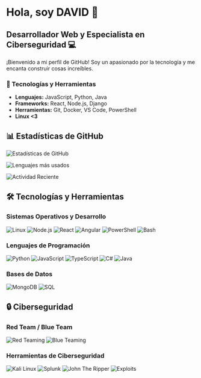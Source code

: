 # Hola, soy DAVID 👋

## Desarrollador Web y Especialista en Ciberseguridad  💻

¡Bienvenido a mi perfil de GitHub! Soy un apasionado por la tecnología y me encanta construir cosas increíbles.

### 🔧 Tecnologías y Herramientas

- **Lenguajes:** JavaScript, Python, Java
- **Frameworks:** React, Node.js, Django
- **Herramientas:** Git, Docker, VS Code, PowerShell
- **Linux <3**

## 📊 Estadísticas de GitHub

![Estadísticas de GitHub](https://github-readme-stats.vercel.app/api?username=darevalo2022062&show_icons=true&theme=radical&hide_border=true&include_all_commits=true)

![Lenguajes más usados](https://github-readme-stats.vercel.app/api/top-langs/?username=darevalo2022062&layout=compact&theme=radical&hide_border=true)

![Actividad Reciente](https://github-readme-activity-graph.vercel.app/graph?username=darevalo2022062&theme=react-dark&hide_border=true)

## 🛠️ Tecnologías y Herramientas

### Sistemas Operativos y Desarrollo
![Linux](https://img.shields.io/badge/Linux-FCC624?style=for-the-badge&logo=linux&logoColor=black)
![Node.js](https://img.shields.io/badge/Node.js-339933?style=for-the-badge&logo=node.js&logoColor=white)
![React](https://img.shields.io/badge/React-20232A?style=for-the-badge&logo=react&logoColor=61DAFB)
![Angular](https://img.shields.io/badge/Angular-DD0031?style=for-the-badge&logo=angular&logoColor=white)
![PowerShell](https://img.shields.io/badge/PowerShell-5391FE?style=for-the-badge&logo=powershell&logoColor=white)
![Bash](https://img.shields.io/badge/Bash-4EAA25?style=for-the-badge&logo=gnu-bash&logoColor=white)

### Lenguajes de Programación
![Python](https://img.shields.io/badge/Python-3776AB?style=for-the-badge&logo=python&logoColor=white)
![JavaScript](https://img.shields.io/badge/JavaScript-F7DF1E?style=for-the-badge&logo=javascript&logoColor=black)
![TypeScript](https://img.shields.io/badge/TypeScript-3178C6?style=for-the-badge&logo=typescript&logoColor=white)
![C#](https://img.shields.io/badge/C%23-239120?style=for-the-badge&logo=c-sharp&logoColor=white)
![Java](https://img.shields.io/badge/Java-ED8B00?style=for-the-badge&logo=openjdk&logoColor=white)

### Bases de Datos
![MongoDB](https://img.shields.io/badge/MongoDB-47A248?style=for-the-badge&logo=mongodb&logoColor=white)
![SQL](https://img.shields.io/badge/SQL-4479A1?style=for-the-badge&logo=mysql&logoColor=white)

## 🔒 Ciberseguridad

### Red Team / Blue Team
![Red Teaming](https://img.shields.io/badge/Red%20Teaming-FF0000?style=for-the-badge&logo=redhat&logoColor=white)
![Blue Teaming](https://img.shields.io/badge/Blue%20Teaming-0000FF?style=for-the-badge&logo=windows&logoColor=white)

### Herramientas de Ciberseguridad
![Kali Linux](https://img.shields.io/badge/Kali%20Linux-557C94?style=for-the-badge&logo=kalilinux&logoColor=white)
![Splunk](https://img.shields.io/badge/Splunk-000000?style=for-the-badge&logo=splunk&logoColor=white)
![John The Ripper](https://img.shields.io/badge/John%20The%20Ripper-000000?style=for-the-badge&logo=john-the-ripper&logoColor=white)
![Exploits](https://img.shields.io/badge/Exploits-FFA500?style=for-the-badge&logo=metasploit&logoColor=white)
<!---
darevalo2022062/darevalo2022062 is a ✨ special ✨ repository because its `README.md` (this file) appears on your GitHub profile.
You can click the Preview link to take a look at your changes.
--->
